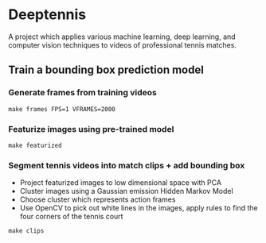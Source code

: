 # Deeptennis

A project which applies various machine learning, deep learning, and computer vision techniques
to videos of professional tennis matches.

## Train a bounding box prediction model

### Generate frames from training videos

```
make frames FPS=1 VFRAMES=2000
```

### Featurize images using pre-trained model

```
make featurized
```

### Segment tennis videos into match clips + add bounding box

* Project featurized images to low dimensional space with PCA
* Cluster images using a Gaussian emission Hidden Markov Model
* Choose cluster which represents action frames
* Use OpenCV to pick out white lines in the images, apply rules to find the four corners
of the tennis court

```
make clips
```
